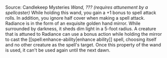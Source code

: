 Source: Candlekeep Mysteries
*Wand, ??? (requires attunement by a spellcaster)*
While holding this wand, you gain a +1 bonus to spell attack rolls. In addition, you ignore half cover when making a spell attack. Radiance is in the form of an exquisite golden hand mirror.
While surrounded by darkness, it sheds dim light in a 5-foot radius. A creature that is attuned to Radiance can use a bonus action while holding the mirror to cast the [[spell:enhance-ability|enhance ability]] spell, choosing itself and no other creature as the spell's target. Once this property of the wand is used, it can't be used again until the next dawn.